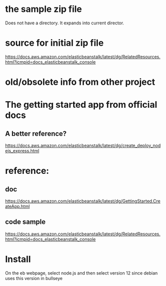 # the sample zip file 
Does not have a directory.  It expands into current director.

# source for initial zip file
https://docs.aws.amazon.com/elasticbeanstalk/latest/dg/RelatedResources.html?icmpid=docs_elasticbeanstalk_console


# old/obsolete info from other project

# The getting started app from official docs

## A better reference?
https://docs.aws.amazon.com/elasticbeanstalk/latest/dg/create_deploy_nodejs_express.html

# reference:

## doc

https://docs.aws.amazon.com/elasticbeanstalk/latest/dg/GettingStarted.CreateApp.html

## code sample

https://docs.aws.amazon.com/elasticbeanstalk/latest/dg/RelatedResources.html?icmpid=docs_elasticbeanstalk_console

# Install

On the eb webpage, select node.js and then select version 12 since debian uses this version in bullseye



